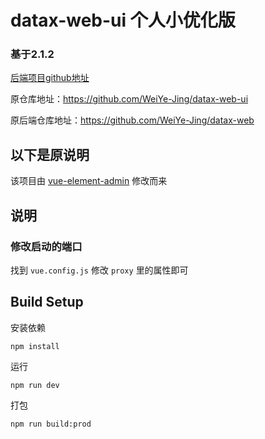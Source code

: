 # datax-web-ui 个人小优化版
### 基于2.1.2

[后端项目github地址](https://github.com/fancy-xie/datax-web)

原仓库地址：https://github.com/WeiYe-Jing/datax-web-ui

原后端仓库地址：https://github.com/WeiYe-Jing/datax-web

## 以下是原说明

该项目由 [vue-element-admin](https://github.com/PanJiaChen/vue-element-admin) 修改而来

## 说明

### 修改启动的端口 

找到 `vue.config.js` 修改 `proxy` 里的属性即可

## Build Setup

安装依赖

```
npm install
```

运行 

```
npm run dev
```

打包

```
npm run build:prod
```
